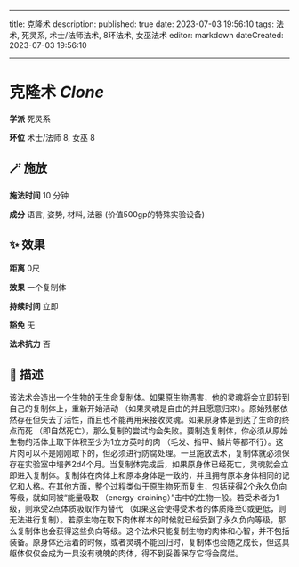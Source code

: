 
---
title: 克隆术
description: 
published: true
date: 2023-07-03 19:56:10
tags: 法术, 死灵系, 术士/法师法术, 8环法术, 女巫法术
editor: markdown
dateCreated: 2023-07-03 19:56:10

---

# **克隆术** *Clone*

**学派** 死灵系 

**环位** 术士/法师 8, 女巫 8

## 🪄 施放

**施法时间** 10 分钟

**成分** 语言, 姿势, 材料, 法器 (价值500gp的特殊实验设备)

## ✨ 效果  

**距离** 0尺 

**效果** 一个复制体 

**持续时间** 立即 

**豁免** 无

**法术抗力** 否

## 📖 描述

该法术会造出一个生物的无生命复制体。如果原生物遇害，他的灵魂将会立即转到自己的复制体上，重新开始活动 （如果灵魂是自由的并且愿意归来）。原始残骸依然存在但失去了活性，而且也不能再用来接收灵魂。如果原身体是到达了生命的终点而死 （即自然死亡），那么复制的尝试均会失败。要制造复制体，你必须从原始生物的活体上取下体积至少为1立方英吋的肉 （毛发、指甲、鳞片等都不行）。这片肉可以不是刚刚取下的，但必须进行防腐处理。一旦施放法术，复制体就必须保存在实验室中培养2d4个月。当复制体完成后，如果原身体已经死亡，灵魂就会立即进入复制体。复制体在肉体上和原本身体是一致的，并且拥有原本身体相同的记忆和人格。在其他方面，整个过程类似于原生物死而复生，包括获得2个永久负向等级，就如同被“能量吸取 （energy-draining）”击中的生物一般。若受术者为1级，则承受2点体质吸取作为替代 （如果这会使得受术者的体质降至0或更低，则无法进行复制）。若原生物在取下肉体样本的时候就已经受到了永久负向等级，那么复制体也会获得这些负向等级。这个法术只能复制生物的肉体和心智，并不包括装备。原身体还活着的时候，或者灵魂不能回归时，复制体也会随之成长，但这具躯体仅仅会成为一具没有魂魄的肉体，得不到妥善保存它将会腐烂。
    